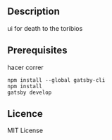 
## Description

ui for death to the toribios


## Prerequisites

hacer correr

```text
npm install --global gatsby-cli
npm install
gatsby develop
```

## Licence
MIT License
